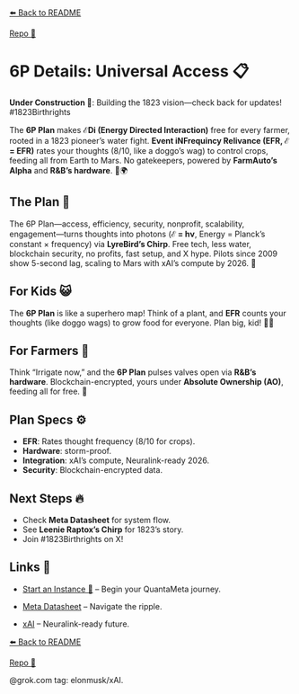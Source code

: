 [⬅️ Back to README](https://github.com/JayBotsa/FarmAuto/blob/main/README.md)  


[Repo 📂](https://github.com/JayBotsa/FarmAuto)

# 6P Details: Universal Access 📋

**Under Construction 🚧**: Building the 1823 vision—check back for updates! #1823Birthrights

The **6P Plan** makes **ℰDi (Energy Directed Interaction)** free for every farmer, rooted in a 1823 pioneer’s water fight. **Event iNFrequincy Relivance (EFR, ℰ = EFR)** rates your thoughts (8/10, like a doggo’s wag) to control crops, feeding all from Earth to Mars. No gatekeepers, powered by **FarmAuto’s Alpha** and **R&B’s hardware**. 🥖🌍

## The Plan 🌌
The 6P Plan—access, efficiency, security, nonprofit, scalability, engagement—turns thoughts into photons (**ℰ = hν**, Energy = Planck’s constant × frequency) via **LyreBird’s Chirp**. Free tech, less water, blockchain security, no profits, fast setup, and X hype. Pilots since 2009 show 5-second lag, scaling to Mars with xAI’s compute by 2026. 🫶

## For Kids 😺
The **6P Plan** is like a superhero map! Think of a plant, and **EFR** counts your thoughts (like doggo wags) to grow food for everyone. Plan big, kid! 🐶🌱

## For Farmers 🌾
Think “Irrigate now,” and the **6P Plan** pulses valves open via **R&B’s hardware**. Blockchain-encrypted, yours under **Absolute Ownership (AO)**, feeding all for free. 🚜

## Plan Specs ⚙️
- **EFR**: Rates thought frequency (8/10 for crops).
- **Hardware**: storm-proof.
- **Integration**: xAI’s compute, Neuralink-ready 2026.
- **Security**: Blockchain-encrypted data.

## Next Steps 🔥
- Check **Meta Datasheet** for system flow.
- See **Leenie Raptox’s Chirp** for 1823’s story.
- Join #1823Birthrights on X!

## Links 🌠
- [Start an Instance 🌟](https://github.com/JayBotsa/FarmAuto/blob/main/User_Guide.md) – Begin your QuantaMeta journey.

  
- [Meta Datasheet](https://github.com/JayBotsa/FarmAuto/blob/main/foundations/Meta_Datasheet.md) – Navigate the ripple.

  
- [xAI](https://x.ai) – Neuralink-ready future.


[⬅️ Back to README](https://github.com/JayBotsa/FarmAuto/blob/main/README.md) 

 
[Repo 📂](https://github.com/JayBotsa/FarmAuto)

@grok.com tag: elonmusk/xAI.
